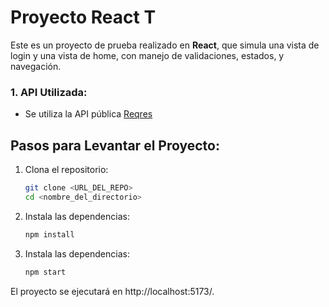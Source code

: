 # Proyecto React T

Este es un proyecto de prueba realizado en **React**, que simula una vista de login y una vista de home, con manejo de validaciones, estados, y navegación.

### 1. **API Utilizada:**

- Se utiliza la API pública [Reqres](https://reqres.in)

## Pasos para Levantar el Proyecto:

1. Clona el repositorio:

   ```bash
   git clone <URL_DEL_REPO>
   cd <nombre_del_directorio>
   ```

2. Instala las dependencias:
   ```bash
   npm install
   ```
3. Instala las dependencias:
   ```bash
   npm start
   ```

El proyecto se ejecutará en http://localhost:5173/.
